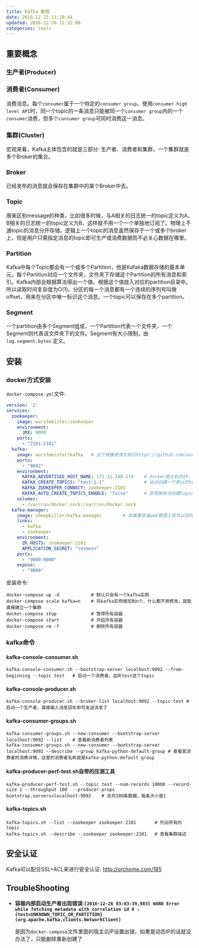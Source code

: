 ```yaml
---
title: Kafka 教程
date: 2016-12-23 11:20:44
updated: 2016-12-26 11:32:00
categories: tools
---
```



## 重要概念

### 生产者(Producer)

### 消费者(Consumer)

消费消息。每个`consumer`属于一个特定的`consumer group`。使用`consumer high level API`时，同一个topic的一条消息只能被同一个`consumer group`内的一个`consumer`消费，但多个`consumer group`可同时消费这一消息。

### 集群(Cluster)

宏观来看，Kafka主体包含的就是三部分: 生产者、消费者和集群，一个集群就是多个Broker的集合。

### Broker

已经发布的消息就会保存在集群中的某个Broker中去。

### Topic

用来区别message的种类，比如很多时候，与A相关的日志统一的topic定义为A，B相关的日志统一的topic定义为B，这样就不用一个一个单独地订阅了。物理上不通topic的消息分开存储，逻辑上一个topic的消息虽然保存于一个或多个broker上，但是用户只需指定消息的topic即可生产或消费数据而不必关心数据在哪里。

### Partition

Kafka中每个Topic都会有一个或多个Partition，他是Kafaka数据存储的基本单元，每个Partition对应一个文件夹，文件夹下存储这个Partition的所有消息和索引。Kafka内部会根据算法得出一个值，根据这个值放入对应的partition目录中。所以读取时间复杂度为O(1)。分区的每一个消息都有一个连续的序列号叫做offset，用来在分区中唯一标识这个消息。一个topic可以保存在多个partition。

### Segment

一个partition由多个Segment组成，一个Partition代表一个文件夹，一个Segment则代表该文件夹下的文件。Segment有大小限制，由`log.segment.bytes` 定义。

## 安装

### docker方式安装

`docker-compose.yml`文件:

```yaml
version: '2'
services:
  zookeeper:
    image: wurstmeister/zookeeper
    environment:
      JMX: 9000
    ports:
      - "2181:2181"
  kafka:
    image: wurstmeister/kafka	# 这个镜像使用文档见https://github.com/wurstmeister/kafka-docker
    ports:
      - "9092"
    environment:
      KAFKA_ADVERTISED_HOST_NAME: 172.31.148.174	# docker宿主机的IP，直接ifconfig获取，这是重点，否则，在容器内部启动生产者消费者都会失败的
      KAFKA_CREATE_TOPICS: "test:1:1"				# 自动创建一个默认的topic
      KAFKA_ZOOKEEPER_CONNECT: zookeeper:2181
      KAFKA_AUTO_CREATE_TOPICS_ENABLE: "false"		# 禁用掉自动创建topic的功能，使用上面的镜像，kafka的参数设置都可以以这样的方式进行设置
    volumes:
      - /var/run/docker.sock:/var/run/docker.sock
  kafka-manager:
    image: sheepkiller/kafka-manager		# 如果要安装web管理工具可以同时安装这个，最后通过苏主机IP的9000端口进行访问，例如172.31.148.174:9000
    links:
      - kafka
      - zookeeper
    environment:
      ZK_HOSTS: zookeeper:2181
      APPLICATION_SECRET: "letmein"
    ports:
      - "9000:9000"
    expose:
      - "9000"
```

安装命令:

```shell
docker-compose up -d			# 默认只会有一个kafka实例
docker-compose scale kafka=n	# 将kafka实例增加到n个，什么都不用修改，就能直接建立一个集群
docker-compose stop				# 暂停所有容器
docker-compose start 			# 开启所有容器
docker-compose rm -f 			# 删除所有容器
```

### kafka命令

#### kafka-console-consumer.sh

```shell
kafka-console-consumer.sh --bootstrap-server localhost:9092 --from-beginning --topic test	# 启动一个消费者，监听test这个topic
```

#### kafka-console-producer.sh

```shell
kafka-console-producer.sh --broker-list localhost:9092 --topic test	# 启动一个生产者，直接输入消息回车即可发送消息了
```

#### kafka-consumer-groups.sh

```shell
kafka-consumer-groups.sh --new-consumer --bootstrap-server localhost:9092 --list	# 查看新消费者列表
kafka-consumer-groups.sh --new-consumer --bootstrap-server localhost:9092 --describe --group kafka-python-default-group	# 查看某消费者的消费详情，这里的消费者名称就是kafka-python-default-group
```

#### kafka-producer-perf-test.sh自带的压测工具

```shell
kafka-producer-perf-test.sh --topic test --num-records 10000 --record-size 1 --throughput 100  --producer-props bootstrap.servers=localhost:9092	# 总共100条数据，每条大小是1
```

#### kafka-topics.sh

```shell
kafka-topics.sh --list --zookeeper zookeeper:2181		# 列出所有的topic
kafka-topics.sh --describe --zookeeper zookeeper:2181	# 查看集群描述
```

## 安全认证

Kafka可以配合SSL+ACL来进行安全认证: http://orchome.com/185

## TroubleShooting

- **容器内部启动生产者出现错误:`[2016-12-26 03:03:39,983] WARN Error while fetching metadata with correlation id 0 : {test=UNKNOWN_TOPIC_OR_PARTITION} (org.apache.kafka.clients.NetworkClient)`**

  是因为`docker-compose`文件里面的宿主讥IP设置出错，如果是动态IP的话就没办法了，只能删除重新创建了

